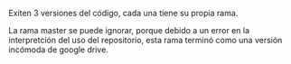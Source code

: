 Exiten 3 versiones del código, cada una tiene su propia rama.

La rama master se puede ignorar, porque debido a un error en
la interpretción del uso del repositorio, esta rama terminó 
como una versión incómoda de google drive.
